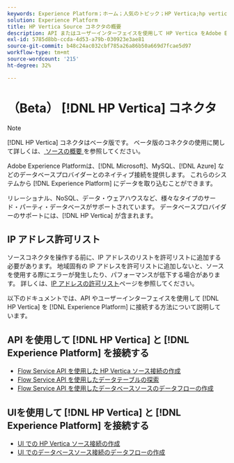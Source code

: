 ```yaml
---
keywords: Experience Platform；ホーム；人気のトピック；HP Vertica;hp vertica
solution: Experience Platform
title: HP Vertica Source コネクタの概要
description: API またはユーザーインターフェイスを使用して HP Vertica をAdobe Experience Platformに接続する方法を説明します。
exl-id: 5785d8bb-ccda-4d53-a79b-030923e3ae81
source-git-commit: b48c24ac032cbf785a26a86b50a669d7fcae5d97
workflow-type: tm+mt
source-wordcount: '215'
ht-degree: 32%

---
```


# （Beta） [!DNL HP Vertica] コネクタ

>[!NOTE]
>
>[!DNL HP Vertica] コネクタはベータ版です。 ベータ版のコネクタの使用に関して詳しくは、[&#x200B; ソースの概要 &#x200B;](../../home.md#terms-and-conditions) を参照してください。

Adobe Experience Platformは、[!DNL Microsoft]、MySQL、[!DNL Azure] などのデータベースプロバイダーとのネイティブ接続を提供します。 これらのシステムから [!DNL Experience Platform] にデータを取り込むことができます。

リレーショナル、NoSQL、データ・ウェアハウスなど、様々なタイプのサード・パーティ・データベースがサポートされています。 データベースプロバイダーのサポートには、[!DNL HP Vertica] が含まれます。

## IP アドレス許可リスト

ソースコネクタを操作する前に、IP アドレスのリストを許可リストに追加する必要があります。 地域固有の IP アドレスを許可リストに追加しないと、ソースを使用する際にエラーが発生したり、パフォーマンスが低下する場合があります。 詳しくは、[IP アドレスの許可リスト](../../ip-address-allow-list.md)ページを参照してください。

以下のドキュメントでは、API やユーザーインターフェイスを使用して [!DNL HP Vertica] を [!DNL Experience Platform] に接続する方法について説明しています。

## API を使用して [!DNL HP Vertica] と [!DNL Experience Platform] を接続する

- [Flow Service API を使用した HP Vertica ソース接続の作成](../../tutorials/api/create/databases/hp-vertica.md)
- [Flow Service API を使用したデータテーブルの探索](../../tutorials/api/explore/tabular.md)
- [Flow Service API を使用したデータベースソースのデータフローの作成](../../tutorials/api/collect/database-nosql.md)

## UIを使用して [!DNL HP Vertica] と [!DNL Experience Platform] を接続する

- [UI での HP Vertica ソース接続の作成](../../tutorials/ui/create/databases/hp-vertica.md)
- [UI でのデータベースソース接続のデータフローの作成](../../tutorials/ui/dataflow/databases.md)
